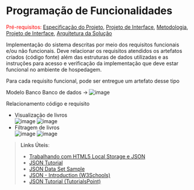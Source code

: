 # Programação de Funcionalidades

<span style="color:red">Pré-requisitos: <a href="2-Especificação do Projeto.md"> Especificação do Projeto</a></span>, <a href="3-Projeto de Interface.md"> Projeto de Interface</a>, <a href="4-Metodologia.md"> Metodologia</a>, <a href="3-Projeto de Interface.md"> Projeto de Interface</a>, <a href="5-Arquitetura da Solução.md"> Arquitetura da Solução</a>

Implementação do sistema descritas por meio dos requisitos funcionais e/ou não funcionais. Deve relacionar os requisitos atendidos os artefatos criados (código fonte) além das estruturas de dados utilizadas e as instruções para acesso e verificação da implementação que deve estar funcional no ambiente de hospedagem.

Para cada requisito funcional, pode ser entregue um artefato desse tipo

Modelo Banco Banco de dados -> ![image](https://github.com/user-attachments/assets/dc887efc-9ed6-4cc1-853a-b8702bcd91f5)

Relacionamento código e requisito

- Visualização de livros  
![image](https://github.com/user-attachments/assets/86175c2e-4dfe-4b02-9470-88389bb2a268)
![image](https://github.com/user-attachments/assets/060416b0-50df-4145-9e75-453d2b717a1e)
- Filtragem de livros  
![image](https://github.com/user-attachments/assets/bcd6fb7c-b0e5-4817-b7dd-48b8e4e37cca)
![image](https://github.com/user-attachments/assets/7b9790f6-b03a-4bce-8008-4b24806562ce)





> **Links Úteis**:
>
> - [Trabalhando com HTML5 Local Storage e JSON](https://www.devmedia.com.br/trabalhando-com-html5-local-storage-e-json/29045)
> - [JSON Tutorial](https://www.w3resource.com/JSON)
> - [JSON Data Set Sample](https://opensource.adobe.com/Spry/samples/data_region/JSONDataSetSample.html)
> - [JSON - Introduction (W3Schools)](https://www.w3schools.com/js/js_json_intro.asp)
> - [JSON Tutorial (TutorialsPoint)](https://www.tutorialspoint.com/json/index.htm)
